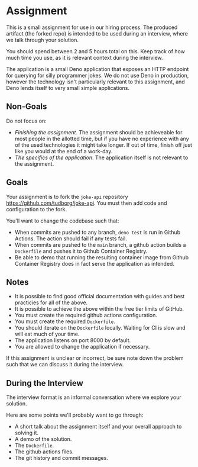 # Assignment

This is a small assignment for use in our hiring process.
The produced artifact (the forked repo) is intended to be used during an interview, where we talk through your solution.

You should spend between 2 and 5 hours total on this.
Keep track of how much time you use, as it is relevant context during the interview.

The application is a small Deno application that exposes an HTTP endpoint for querying for silly programmer jokes.
We do not use Deno in production, however the technology isn't particularly relevant to this assignment, and Deno lends itself to very small simple applications.


## Non-Goals

Do not focus on:

- _Finishing the assignment_.
  The assignment should be achieveable for most people in the allotted time,
  but if you have no experience with any of the used technologies it might take longer.
  If out of time, finish off just like you would at the end of a work-day.
- _The specifics of the application_.
  The application itself is not relevant to the assignment.

## Goals

Your assignment is to fork the `joke-api` repository https://github.com/tudborg/joke-api.
You must then add code and configuration to the fork.

You'll want to change the codebase such that:
- When commits are pushed to any branch, `deno test` is run in Github Actions. The action should fail if any tests fail.
- When commits are pushed to the `main` branch, a github action builds a `Dockerfile` and pushes it to Github Container Registry.
- Be able to demo that running the resulting container image from Github Container Registry does in fact serve the application as intended.


## Notes

- It is possible to find good official documentation with guides and best practicies for all of the above.
- It is possible to achieve the above within the free tier limits of GitHub.
- You must create the required github actions configuration.
- You must create the required `Dockerfile`.
- You should iterate on the `Dockerfile` locally. Waiting for CI is slow and will eat much of your time.
- The application listens on port 8000 by default.
- You are allowed to change the application if necessary.

If this assignment is unclear or incorrect,
be sure note down the problem such that we can discuss it during the interview.


## During the Interview

The interview format is an informal conversation where we explore your solution.

Here are some points we'll probably want to go through:

- A short talk about the assignment itself and your overall approach to solving it.
- A demo of the solution.
- The `Dockerfile`.
- The github actions files.
- The git history and commit messages.

